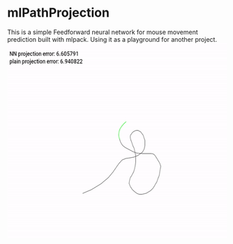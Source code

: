 # mlPathProjection
This is a simple Feedforward neural network for mouse movement prediction built with mlpack.
Using it as a playground for another project.
<img src="./giphy.gif" alt="My Project GIF" width="600" height="450">


